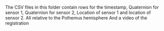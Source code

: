 The CSV files in this folder contain rows for the timestamp, Quaternion for sensor 1, Quaternion for sensor 2, Location of sensor 1 and location of sensor 2. All relative to the Polhemus hemisphere
And a video of the registration